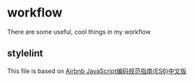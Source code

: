 # workflow
There are some useful, cool things in my workflow

## stylelint
This file is based on [Airbnb JavaScript编码规范指南(ES6)中文版](https://github.com/libertyAlone/airbnb-javascript-style-guide-cn)

